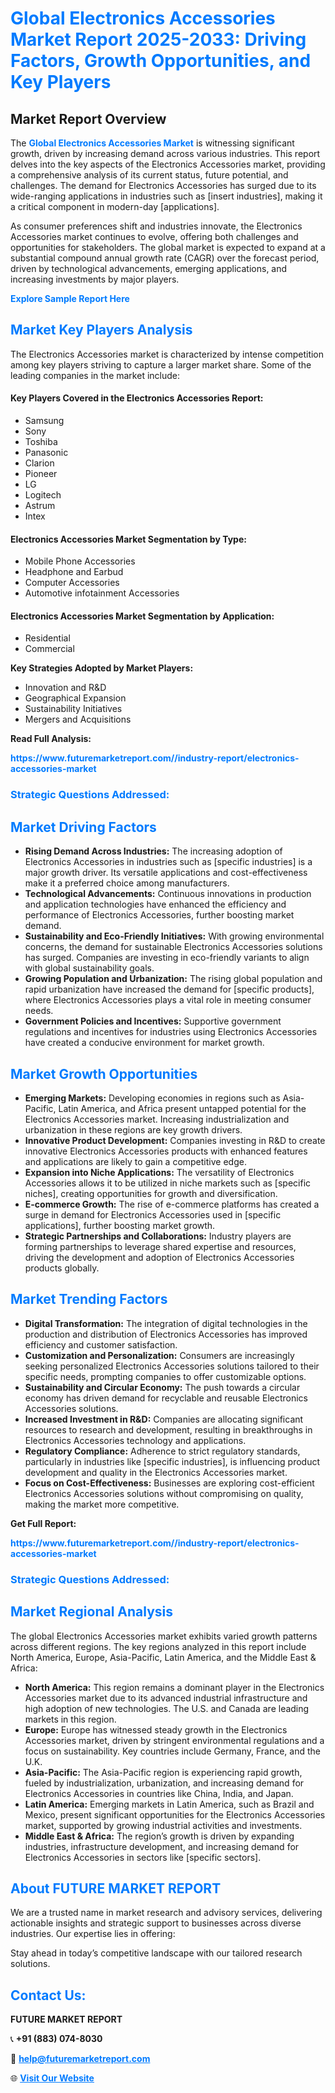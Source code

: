 <h1 style="color: #007BFF;">Global Electronics Accessories Market Report 2025-2033: Driving Factors, Growth Opportunities, and Key Players</h1>

<section id="overview">
<h2>Market Report Overview</h2>
<p>The <a href="https://www.futuremarketreport.com//industry-report/electronics-accessories-market" style="color: #007BFF; text-decoration: none;"><strong>Global Electronics Accessories Market</strong></a> is witnessing significant growth, driven by increasing demand across various industries. This report delves into the key aspects of the Electronics Accessories market, providing a comprehensive analysis of its current status, future potential, and challenges. The demand for Electronics Accessories has surged due to its wide-ranging applications in industries such as [insert industries], making it a critical component in modern-day [applications].</p>
<p>As consumer preferences shift and industries innovate, the Electronics Accessories market continues to evolve, offering both challenges and opportunities for stakeholders. The global market is expected to expand at a substantial compound annual growth rate (CAGR) over the forecast period, driven by technological advancements, emerging applications, and increasing investments by major players.</p>
</section>

<section id="overview">
<p><a href="https://www.futuremarketreport.com//request-sample/reportId=54442" style="color: #007BFF; text-decoration: none;"><strong>Explore Sample Report Here</strong></a></p>
</section>

<section id="key-players">
<h2 style="color: #007BFF;">Market Key Players Analysis</h2>
<p>The Electronics Accessories market is characterized by intense competition among key players striving to capture a larger market share. Some of the leading companies in the market include:</p>
<h4>Key Players Covered in the Electronics Accessories Report:</h4>
<ul><li>Samsung</li><li>Sony</li><li>Toshiba</li><li>Panasonic</li><li>Clarion</li><li>Pioneer</li><li>LG</li><li>Logitech</li><li>Astrum</li><li>Intex</li></ul>
<h4>Electronics Accessories Market Segmentation by Type:</h4>
<ul><li>Mobile Phone Accessories</li><li>Headphone and Earbud</li><li>Computer Accessories</li><li>Automotive infotainment Accessories</li></ul>

<h4>Electronics Accessories Market Segmentation by Application:</h4>
<ul><li>Residential</li><li>Commercial</li></ul>
<p><strong>Key Strategies Adopted by Market Players:</strong></p>
<ul>
<li>Innovation and R&D</li>
<li>Geographical Expansion</li>
<li>Sustainability Initiatives</li>
<li>Mergers and Acquisitions</li>
</ul>
</section>

<section>
<p><strong>Read Full Analysis: </strong></p><a href="https://www.futuremarketreport.com//industry-report/electronics-accessories-market" style="color: #007BFF; text-decoration: none;"><strong>https://www.futuremarketreport.com//industry-report/electronics-accessories-market</strong></a>
<h3 style="color: #007BFF;">Strategic Questions Addressed:</h3>
</section>

<section id="driving-factors">
<h2 style="color: #007BFF;">Market Driving Factors</h2>
<ul>
<li><strong>Rising Demand Across Industries:</strong> The increasing adoption of Electronics Accessories in industries such as [specific industries] is a major growth driver. Its versatile applications and cost-effectiveness make it a preferred choice among manufacturers.</li>
<li><strong>Technological Advancements:</strong> Continuous innovations in production and application technologies have enhanced the efficiency and performance of Electronics Accessories, further boosting market demand.</li>
<li><strong>Sustainability and Eco-Friendly Initiatives:</strong> With growing environmental concerns, the demand for sustainable Electronics Accessories solutions has surged. Companies are investing in eco-friendly variants to align with global sustainability goals.</li>
<li><strong>Growing Population and Urbanization:</strong> The rising global population and rapid urbanization have increased the demand for [specific products], where Electronics Accessories plays a vital role in meeting consumer needs.</li>
<li><strong>Government Policies and Incentives:</strong> Supportive government regulations and incentives for industries using Electronics Accessories have created a conducive environment for market growth.</li>
</ul>
</section>

<section id="growth-opportunities">
<h2 style="color: #007BFF;">Market Growth Opportunities</h2>
<ul>
<li><strong>Emerging Markets:</strong> Developing economies in regions such as Asia-Pacific, Latin America, and Africa present untapped potential for the Electronics Accessories market. Increasing industrialization and urbanization in these regions are key growth drivers.</li>
<li><strong>Innovative Product Development:</strong> Companies investing in R&D to create innovative Electronics Accessories products with enhanced features and applications are likely to gain a competitive edge.</li>
<li><strong>Expansion into Niche Applications:</strong> The versatility of Electronics Accessories allows it to be utilized in niche markets such as [specific niches], creating opportunities for growth and diversification.</li>
<li><strong>E-commerce Growth:</strong> The rise of e-commerce platforms has created a surge in demand for Electronics Accessories used in [specific applications], further boosting market growth.</li>
<li><strong>Strategic Partnerships and Collaborations:</strong> Industry players are forming partnerships to leverage shared expertise and resources, driving the development and adoption of Electronics Accessories products globally.</li>
</ul>
</section>

<section id="trending-factors">
<h2 style="color: #007BFF;">Market Trending Factors</h2>
<ul>
<li><strong>Digital Transformation:</strong> The integration of digital technologies in the production and distribution of Electronics Accessories has improved efficiency and customer satisfaction.</li>
<li><strong>Customization and Personalization:</strong> Consumers are increasingly seeking personalized Electronics Accessories solutions tailored to their specific needs, prompting companies to offer customizable options.</li>
<li><strong>Sustainability and Circular Economy:</strong> The push towards a circular economy has driven demand for recyclable and reusable Electronics Accessories solutions.</li>
<li><strong>Increased Investment in R&D:</strong> Companies are allocating significant resources to research and development, resulting in breakthroughs in Electronics Accessories technology and applications.</li>
<li><strong>Regulatory Compliance:</strong> Adherence to strict regulatory standards, particularly in industries like [specific industries], is influencing product development and quality in the Electronics Accessories market.</li>
<li><strong>Focus on Cost-Effectiveness:</strong> Businesses are exploring cost-efficient Electronics Accessories solutions without compromising on quality, making the market more competitive.</li>
</ul>
</section>

<section>
<p><strong>Get Full Report: </strong></p><a href="https://www.futuremarketreport.com//industry-report/electronics-accessories-market" style="color: #007BFF; text-decoration: none;"><strong>https://www.futuremarketreport.com//industry-report/electronics-accessories-market</strong></a>
<h3 style="color: #007BFF;">Strategic Questions Addressed:</h3>
</section>


<section id="regional-analysis">
<h2 style="color: #007BFF;">Market Regional Analysis</h2>
<p>The global Electronics Accessories market exhibits varied growth patterns across different regions. The key regions analyzed in this report include North America, Europe, Asia-Pacific, Latin America, and the Middle East & Africa:</p>
<ul>
<li><strong>North America:</strong> This region remains a dominant player in the Electronics Accessories market due to its advanced industrial infrastructure and high adoption of new technologies. The U.S. and Canada are leading markets in this region.</li>
<li><strong>Europe:</strong> Europe has witnessed steady growth in the Electronics Accessories market, driven by stringent environmental regulations and a focus on sustainability. Key countries include Germany, France, and the U.K.</li>
<li><strong>Asia-Pacific:</strong> The Asia-Pacific region is experiencing rapid growth, fueled by industrialization, urbanization, and increasing demand for Electronics Accessories in countries like China, India, and Japan.</li>
<li><strong>Latin America:</strong> Emerging markets in Latin America, such as Brazil and Mexico, present significant opportunities for the Electronics Accessories market, supported by growing industrial activities and investments.</li>
<li><strong>Middle East & Africa:</strong> The region’s growth is driven by expanding industries, infrastructure development, and increasing demand for Electronics Accessories in sectors like [specific sectors].</li>
</ul>
</section>

<footer>
<h2 style="color: #007BFF;">About FUTURE MARKET REPORT</h2>
<p>We are a trusted name in market research and advisory services, delivering actionable insights and strategic support to businesses across diverse industries. Our expertise lies in offering:</p>

<p>Stay ahead in today’s competitive landscape with our tailored research solutions.</p>

<h2 style="color: #007BFF;">Contact Us:</h2>
<p><strong>FUTURE MARKET REPORT</strong></p>
<p>📞 <strong>+91 (883) 074-8030</strong></p>
<p>📧 <strong><a href="mailto:help@futuremarketreport.com" style="color: #007BFF;">help@futuremarketreport.com</a></strong></p>
<p>🌐 <strong><a href="https://www.futuremarketreport.com/" style="color: #007BFF;">Visit Our Website</a></strong></p>
</footer>